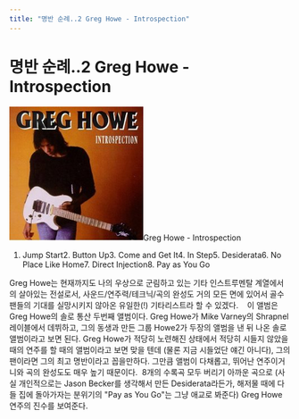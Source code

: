 ```yaml
---
title: "명반 순례..2 Greg Howe - Introspection"
---
```

# 명반 순례..2 Greg Howe - Introspection


![image](/assets/images/0929b2cb9518be6fc13fd11c9d1f4cf3.jpg)Greg Howe - Introspection 
1. Jump Start2. Button Up3. Come and Get It4. In Step5. Desiderata6. No Place Like Home7. Direct Injection8. Pay as You Go




Greg Howe는 현재까지도 나의 우상으로 군림하고 있는 기타 인스트루멘탈 계열에서의 살아있는 전설로서, 사운드/연주력/테크닉/곡의 완성도 거의 모든 면에 있어서 골수 팬들의 기대를 실망시키지 않아온 유일한(!) 기타리스트라 할 수 있겠다.   
이 앨범은 Greg Howe의 솔로 통산 두번째 앨범이다. Greg Howe가 Mike Varney의 Shrapnel 레이블에서 데뷔하고, 그의 동생과 만든 그룹 Howe2가 두장의 앨범을 낸 뒤 나온 솔로 앨범이라고 보면 된다.
Greg Howe가 적당히 노련해진 상태에서 적당히 시들지 않았을 때의 연주를 할 때의 앨범이라고 보면 맞을 텐데 (물론 지금 시들었단 얘긴 아니다), 그의 팬이라면 그의 최고 명반이라고 꼽을만하다. 그만큼 앨범이 다채롭고, 뛰어난 연주이거니와 곡의 완성도도 매우 높기 때문이다. 
8개의 수록곡 모두 버리기 아까운 곡으로 (사실 개인적으로는 Jason Becker를 생각해서 만든 Desiderata라든가, 해저물 때에 다들 집에 돌아가자는 분위기의 "Pay as You Go"는 그냥 애교로 봐준다) Greg Howe 연주의 진수를 보여준다. 

